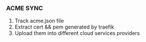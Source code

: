 ### ACME SYNC

1. Track acme.json file
2. Extract cert && pem generated by traefik
3. Upload them into different cloud services providers
